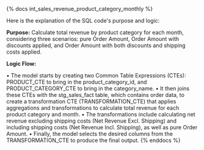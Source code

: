 {% docs int_sales_revenue_product_category_monthly %}

Here is the explanation of the SQL code's purpose and logic:

**Purpose:**
Calculate total revenue by product category for each month, considering three scenarios: pure Order Amount, Order Amount with discounts applied, and Order Amount with both discounts and shipping costs applied.

**Logic Flow:**

• The model starts by creating two Common Table Expressions (CTEs): PRODUCT_CTE to bring in the product_category_id, and PRODUCT_CATEGORY_CTE to bring in the category_name.
• It then joins these CTEs with the stg_sales_fact table, which contains order data, to create a transformation CTE (TRANSFORMATION_CTE) that applies aggregations and transformations to calculate total revenue for each product category and month.
• The transformations include calculating net revenue excluding shipping costs (Net Revenue Excl. Shipping) and including shipping costs (Net Revenue Incl. Shipping), as well as pure Order Amount.
• Finally, the model selects the desired columns from the TRANSFORMATION_CTE to produce the final output.
{% enddocs %}

